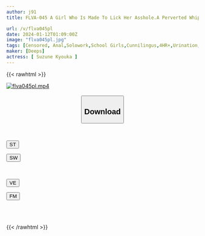 ```yaml
---
author: j91
title: FLVA-045 A Girl Who Is Made To Lick Her Asshole.A Perverted Whip-assed J-type Girl Who Goes Crazy With Anal Marking Sex.Anka Suzune Makes Me Smell And Lick The Suffocating Smell Extracted From The Depths Of Her Stinky Anus.

url: /v/flva045pl
date: 2024-01-12T01:09:00Z
image: "flva045pl.jpg"
tags: [Censored, Anal,Solowork,School Girls,Cunnilingus,4HR+,Urination,Butt	]
maker: [Deeps]
actress: [ Suzune Kyouka ]
---
```



{{< rawhtml >}}

<div class="video" data-videoid="pgvqbBVBBYIr97y">
    <a href="javascript:;">
        <img src="/v/flva045pl/flva045pl.jpg" width="WIDTH" height="HEIGHT" alt="flva045pl.mp4" loading="lazy">
    </a>
</div>

<script type="text/javascript" src="https://j91.asia/asset/on-demand-st.js"></script>

<br>
  <link rel="stylesheet" href="https://j91.asia/asset/bs5.css">
  
  <center>
  <button class="btn btn-primary" type="button" data-bs-toggle="collapse" data-bs-target=".multi-collapse" aria-expanded="false" aria-controls="multiCollapseExample1 multiCollapseExample2"><h2>Download</h2></button></center>
</p>
<div class="row">
  <div class="col">
    <div class="collapse multi-collapse" id="multiCollapseExample1">
      <div class="card card-body">
	      	      <br>
<div class="buttons">  
<p><a href="https://streamtape.to/v/pgvqbBVBBYIr97y" target="_blank"><button class="btn-hover color-3"><i class="fa fa-download"></i> ST</button></a></p>
<p><a href="https://flaswish.com/qwt73i2h3sun" target="_blank"><button class="btn-hover color-2"><i class="fa fa-download"></i> SW</button></a></p></div>
    </div>
  </div>
</div>
  <div class="col">
    <div class="collapse multi-collapse" id="multiCollapseExample2">
      <div class="card card-body">
	      <br>
<div class="buttons">
<p><a href="javascript:;" target="_blank"><button class="btn-hover color-9"><i class="fa fa-download"></i> VE</button></a></p>
<p><a href="javascript:;" target="_blank"><button class="btn-hover color-8"><i class="fa fa-download"></i> FM</button></a></p></div>
<br><br>
      </div>
    </div>
  </div>
</div>

{{< /rawhtml >}}